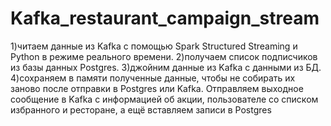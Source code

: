 # Kafka_restaurant_campaign_stream
1)читаем данные из Kafka с помощью Spark Structured Streaming и Python в режиме реального времени.
2)получаем список подписчиков из базы данных Postgres.
3)джойним данные из Kafka с данными из БД.
4)сохраняем в памяти полученные данные, чтобы не собирать их заново после отправки в Postgres или Kafka.
Отправляем выходное сообщение в Kafka с информацией об акции, пользователе со списком избранного и ресторане, а ещё вставляем записи в Postgres

